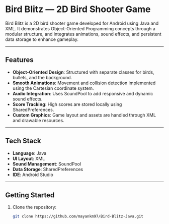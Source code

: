 # Bird Blitz — 2D Bird Shooter Game

Bird Blitz is a 2D bird shooter game developed for Android using Java and XML. It demonstrates Object-Oriented Programming concepts through a modular structure, and integrates animations, sound effects, and persistent data storage to enhance gameplay.

---

## Features

- **Object-Oriented Design**: Structured with separate classes for birds, bullets, and the background.
- **Smooth Animations**: Movement and collision detection implemented using the Cartesian coordinate system.
- **Audio Integration**: Uses SoundPool to add responsive and dynamic sound effects.
- **Score Tracking**: High scores are stored locally using SharedPreferences.
- **Custom Graphics**: Game layout and assets are handled through XML and drawable resources.

---

## Tech Stack

- **Language**: Java  
- **UI Layout**: XML  
- **Sound Management**: SoundPool  
- **Data Storage**: SharedPreferences  
- **IDE**: Android Studio  

---

## Getting Started

1. Clone the repository:
   ```bash
   git clone https://github.com/mayankm97/Bird-Blitz-Java.git
